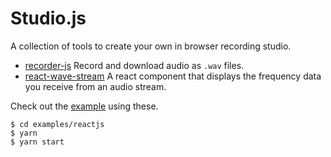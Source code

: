 # Studio.js

A collection of tools to create your own in browser recording studio.

* [recorder-js](/recorder/README.md) Record and download audio as `.wav` files.
* [react-wave-stream](/react-wave-stream/README.md) A react component that displays the frequency data you receive from an audio stream.

Check out the [example](/examples/reactjs/README.md) using these.

```
$ cd examples/reactjs
$ yarn
$ yarn start
```
